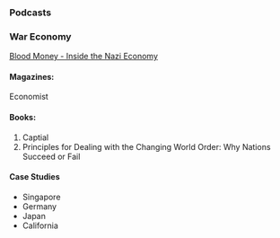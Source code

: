 
### Podcasts 


### War Economy

[Blood Money - Inside the Nazi Economy](https://www.youtube.com/watch?v=IOzw3i5Nt5g)

#### Magazines:

Economist 

#### Books: 

1. Captial
2. Principles for Dealing with the Changing World Order: Why Nations Succeed or Fail




#### Case Studies

- Singapore 
- Germany
- Japan 
- California 
